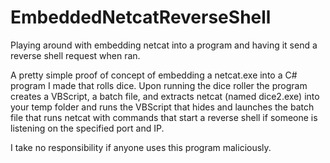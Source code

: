 # EmbeddedNetcatReverseShell
Playing around with embedding netcat into a program and having it send a reverse shell request when ran.

A pretty simple proof of concept of embedding a netcat.exe into a C# program I made that rolls dice.
Upon running the dice roller the program creates a VBScript, a batch file, and extracts netcat (named dice2.exe)
into your temp folder and runs the VBScript that hides and launches the batch file that runs netcat with commands
that start a reverse shell if someone is listening on the specified port and IP.

I take no responsibility if anyone uses this program maliciously.
